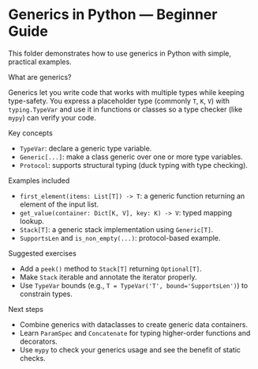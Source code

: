 # Generics in Python — Beginner Guide

This folder demonstrates how to use generics in Python with simple, practical examples.

What are generics?

Generics let you write code that works with multiple types while keeping type-safety.
You express a placeholder type (commonly `T`, `K`, `V`) with `typing.TypeVar` and use
it in functions or classes so a type checker (like `mypy`) can verify your code.

Key concepts

- `TypeVar`: declare a generic type variable.
- `Generic[...]`: make a class generic over one or more type variables.
- `Protocol`: supports structural typing (duck typing with type checking).

Examples included

- `first_element(items: List[T]) -> T`: a generic function returning an element of the input list.
- `get_value(container: Dict[K, V], key: K) -> V`: typed mapping lookup.
- `Stack[T]`: a generic stack implementation using `Generic[T]`.
- `SupportsLen` and `is_non_empty(...)`: protocol-based example.

Suggested exercises

- Add a `peek()` method to `Stack[T]` returning `Optional[T]`.
- Make `Stack` iterable and annotate the iterator properly.
- Use `TypeVar` bounds (e.g., `T = TypeVar('T', bound='SupportsLen')`) to constrain types.

Next steps

- Combine generics with dataclasses to create generic data containers.
- Learn `ParamSpec` and `Concatenate` for typing higher-order functions and decorators.
- Use `mypy` to check your generics usage and see the benefit of static checks.
